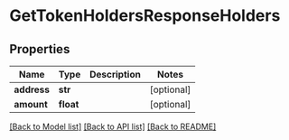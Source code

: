 # GetTokenHoldersResponseHolders

## Properties
Name | Type | Description | Notes
------------ | ------------- | ------------- | -------------
**address** | **str** |  | [optional] 
**amount** | **float** |  | [optional] 

[[Back to Model list]](../README.md#documentation-for-models) [[Back to API list]](../README.md#documentation-for-api-endpoints) [[Back to README]](../README.md)


